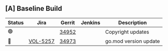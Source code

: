 [A] Baseline Build
------------------

| Status | Jira | Gerrit | Jenkins | Description |
| ------ | ---- | ------ | ------- | ----------- |
| :green_circle: | | [34952](https://gerrit.opencord.org/c/voltha-openolt-adapter/+/34952) | | Copyright updates |
| :hammer: | [VOL-5257](https://jira.opencord.org/browse/VOL-5257) | [34973](https://gerrit.opencord.org/c/voltha-openolt-adapter/+/34973) | | go.mod version update | 
